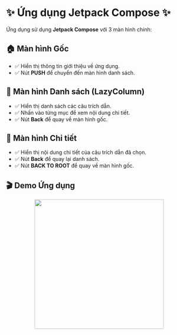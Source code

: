 # ✨ Ứng dụng Jetpack Compose ✨

Ứng dụng sử dụng **Jetpack Compose** với 3 màn hình chính:

## 🏠 Màn hình Gốc
- ✅ Hiển thị thông tin giới thiệu về ứng dụng.
- ✅ Nút **PUSH** để chuyển đến màn hình danh sách.

## 📜 Màn hình Danh sách (LazyColumn)
- ✅ Hiển thị danh sách các câu trích dẫn.
- ✅ Nhấn vào từng mục để xem nội dung chi tiết.
- ✅ Nút **Back** để quay về màn hình gốc.

## 📖 Màn hình Chi tiết
- ✅ Hiển thị nội dung chi tiết của câu trích dẫn đã chọn.
- ✅ Nút **Back** để quay lại danh sách.
- ✅ Nút **BACK TO ROOT** để quay về màn hình gốc.

## 🎬 Demo Ứng dụng
<p align="center">
  <img src="Test_app-ezgif.com-video-to-gif-converter.gif" width="350">
</p>
